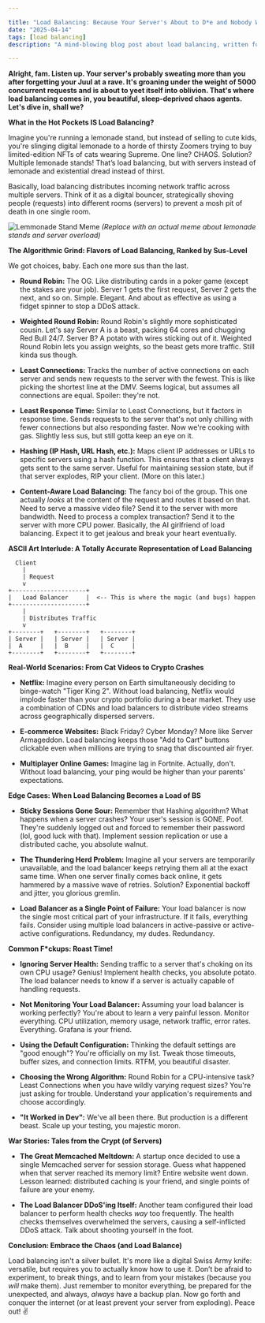 ```yaml
---

title: "Load Balancing: Because Your Server's About to D*e and Nobody Wants That (💀🙏)"
date: "2025-04-14"
tags: [load balancing]
description: "A mind-blowing blog post about load balancing, written for chaotic Gen Z engineers. Prepare for knowledge bombs and questionable humor."

---
```


**Alright, fam. Listen up. Your server's probably sweating more than you after forgetting your Juul at a rave. It's groaning under the weight of 5000 concurrent requests and is about to yeet itself into oblivion. That's where load balancing comes in, you beautiful, sleep-deprived chaos agents. Let's dive in, shall we?**

**What in the Hot Pockets IS Load Balancing?**

Imagine you're running a lemonade stand, but instead of selling to cute kids, you're slinging digital lemonade to a horde of thirsty Zoomers trying to buy limited-edition NFTs of cats wearing Supreme. One line? CHAOS. Solution? Multiple lemonade stands! That’s load balancing, but with servers instead of lemonade and existential dread instead of thirst.

Basically, load balancing distributes incoming network traffic across multiple servers. Think of it as a digital bouncer, strategically shoving people (requests) into different rooms (servers) to prevent a mosh pit of death in one single room.

![Lemmonade Stand Meme](https://i.kym-cdn.com/entries/icons/mobile/000/028/720/trollface.jpg)
*(Replace with an actual meme about lemonade stands and server overload)*

**The Algorithmic Grind: Flavors of Load Balancing, Ranked by Sus-Level**

We got choices, baby. Each one more sus than the last.

*   **Round Robin:** The OG. Like distributing cards in a poker game (except the stakes are your job). Server 1 gets the first request, Server 2 gets the next, and so on. Simple. Elegant. And about as effective as using a fidget spinner to stop a DDoS attack.

*   **Weighted Round Robin:** Round Robin's slightly more sophisticated cousin. Let's say Server A is a beast, packing 64 cores and chugging Red Bull 24/7. Server B? A potato with wires sticking out of it. Weighted Round Robin lets you assign weights, so the beast gets more traffic. Still kinda sus though.

*   **Least Connections:** Tracks the number of active connections on each server and sends new requests to the server with the fewest. This is like picking the shortest line at the DMV. Seems logical, but assumes all connections are equal. Spoiler: they're not.

*   **Least Response Time:** Similar to Least Connections, but it factors in response time. Sends requests to the server that's not only chilling with fewer connections but also responding faster. Now we're cooking with gas. Slightly less sus, but still gotta keep an eye on it.

*   **Hashing (IP Hash, URL Hash, etc.):** Maps client IP addresses or URLs to specific servers using a hash function. This ensures that a client always gets sent to the same server. Useful for maintaining session state, but if that server explodes, RIP your client. (More on this later.)

*   **Content-Aware Load Balancing:** The fancy boi of the group. This one actually *looks* at the content of the request and routes it based on that. Need to serve a massive video file? Send it to the server with more bandwidth. Need to process a complex transaction? Send it to the server with more CPU power. Basically, the AI girlfriend of load balancing. Expect it to get jealous and break your heart eventually.

**ASCII Art Interlude: A Totally Accurate Representation of Load Balancing**

```
  Client
    |
    | Request
    v
+---------------------+
|   Load Balancer     |  <-- This is where the magic (and bugs) happen
+---------------------+
    |
    | Distributes Traffic
    v
+--------+   +--------+   +--------+
| Server |   | Server |   | Server |
|  A     |   |  B     |   |  C     |
+--------+   +--------+   +--------+
```

**Real-World Scenarios: From Cat Videos to Crypto Crashes**

*   **Netflix:** Imagine every person on Earth simultaneously deciding to binge-watch "Tiger King 2". Without load balancing, Netflix would implode faster than your crypto portfolio during a bear market. They use a combination of CDNs and load balancers to distribute video streams across geographically dispersed servers.

*   **E-commerce Websites:** Black Friday? Cyber Monday? More like Server Armageddon. Load balancing keeps those "Add to Cart" buttons clickable even when millions are trying to snag that discounted air fryer.

*   **Multiplayer Online Games:** Imagine lag in Fortnite. Actually, don't. Without load balancing, your ping would be higher than your parents' expectations.

**Edge Cases: When Load Balancing Becomes a Load of BS**

*   **Sticky Sessions Gone Sour:** Remember that Hashing algorithm? What happens when a server crashes? Your user's session is GONE. Poof. They're suddenly logged out and forced to remember their password (lol, good luck with that). Implement session replication or use a distributed cache, you absolute walnut.

*   **The Thundering Herd Problem:** Imagine all your servers are temporarily unavailable, and the load balancer keeps retrying them all at the exact same time. When one server finally comes back online, it gets hammered by a massive wave of retries. Solution? Exponential backoff and jitter, you glorious gremlin.

*   **Load Balancer as a Single Point of Failure:** Your load balancer is now the single most critical part of your infrastructure. If it fails, everything fails. Consider using multiple load balancers in active-passive or active-active configurations. Redundancy, my dudes. Redundancy.

**Common F*ckups: Roast Time!**

*   **Ignoring Server Health:** Sending traffic to a server that's choking on its own CPU usage? Genius! Implement health checks, you absolute potato. The load balancer needs to know if a server is actually capable of handling requests.

*   **Not Monitoring Your Load Balancer:** Assuming your load balancer is working perfectly? You're about to learn a very painful lesson. Monitor everything. CPU utilization, memory usage, network traffic, error rates. Everything. Grafana is your friend.

*   **Using the Default Configuration:** Thinking the default settings are "good enough"? You're officially on my list. Tweak those timeouts, buffer sizes, and connection limits. RTFM, you beautiful disaster.

*   **Choosing the Wrong Algorithm:** Round Robin for a CPU-intensive task? Least Connections when you have wildly varying request sizes? You're just asking for trouble. Understand your application's requirements and choose accordingly.

*   **"It Worked in Dev":** We've all been there. But production is a different beast. Scale up your testing, you majestic moron.

**War Stories: Tales from the Crypt (of Servers)**

*   **The Great Memcached Meltdown:** A startup once decided to use a single Memcached server for session storage. Guess what happened when that server reached its memory limit? Entire website went down. Lesson learned: distributed caching is your friend, and single points of failure are your enemy.

*   **The Load Balancer DDoS'ing Itself:** Another team configured their load balancer to perform health checks *way* too frequently. The health checks themselves overwhelmed the servers, causing a self-inflicted DDoS attack. Talk about shooting yourself in the foot.

**Conclusion: Embrace the Chaos (and Load Balance)**

Load balancing isn't a silver bullet. It's more like a digital Swiss Army knife: versatile, but requires you to actually know how to use it. Don’t be afraid to experiment, to break things, and to learn from your mistakes (because you *will* make them). Just remember to monitor everything, be prepared for the unexpected, and always, *always* have a backup plan. Now go forth and conquer the internet (or at least prevent your server from exploding). Peace out! ✌️
